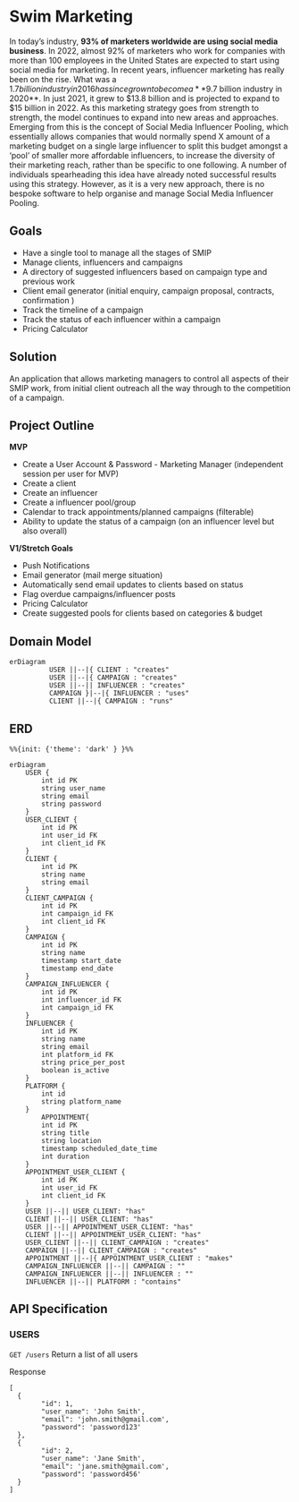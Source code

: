 # Swim Marketing

In today’s industry, **93% of marketers worldwide are using social media business**. In 2022, almost 92% of marketers who work for companies with more than 100 employees in the United States are expected to start using social media for marketing. In recent years, influencer marketing has really been on the rise. What was a $1.7 billion industry in 2016 has since grown to become a **$9.7 billion industry in 2020**. In just 2021, it grew to $13.8 billion and is projected to expand to $15 billion in 2022. As this marketing strategy goes from strength to strength, the model continues to expand into new areas and approaches. Emerging from this is the concept of Social Media Influencer Pooling, which essentially allows companies that would normally spend X amount of a marketing budget on a single large influencer to split this budget amongst a ‘pool’ of smaller more affordable influencers, to increase the diversity of their marketing reach, rather than be specific to one following. A number of individuals spearheading this idea have already noted successful results using this strategy. However, as it is a very new approach, there is no bespoke software to help organise and manage Social Media Influencer Pooling.

## Goals

- Have a single tool to manage all the stages of SMIP
- Manage clients, influencers and campaigns
- A directory of suggested influencers based on campaign type and previous work
- Client email generator (initial enquiry, campaign proposal, contracts, confirmation )
- Track the timeline of a campaign
- Track the status of each influencer within a campaign
- Pricing Calculator

## Solution

An application that allows marketing managers to control all aspects of their SMIP work, from initial client outreach all the way through to the competition of a campaign.

## Project Outline

**MVP**

- Create a User Account & Password - Marketing Manager (independent session per user for MVP)
- Create a client
- Create an influencer
- Create a influencer pool/group
- Calendar to track appointments/planned campaigns (filterable)
- Ability to update the status of a campaign (on an influencer level but also overall)

**V1/Stretch Goals**

- Push Notifications
- Email generator (mail merge situation)
- Automatically send email updates to clients based on status
- Flag overdue campaigns/influencer posts
- Pricing Calculator
- Create suggested pools for clients based on categories & budget

## Domain Model

```mermaid
erDiagram
          USER ||--|{ CLIENT : "creates"
          USER ||--|{ CAMPAIGN : "creates"
          USER ||--|| INFLUENCER : "creates"
          CAMPAIGN }|--|{ INFLUENCER : "uses"
          CLIENT ||--|{ CAMPAIGN : "runs"
```

## ERD

```mermaid
%%{init: {'theme': 'dark' } }%%

erDiagram
    USER {
        int id PK
        string user_name
        string email
        string password
    }
    USER_CLIENT {
        int id PK
        int user_id FK
        int client_id FK
    }
    CLIENT {
        int id PK
        string name
        string email
    }
    CLIENT_CAMPAIGN {
        int id PK
        int campaign_id FK
        int client_id FK
    }
    CAMPAIGN {
        int id PK
        string name
        timestamp start_date
        timestamp end_date
    }
    CAMPAIGN_INFLUENCER {
        int id PK
        int influencer_id FK
        int campaign_id FK
    }
    INFLUENCER {
        int id PK
        string name
        string email
        int platform_id FK
        string price_per_post
        boolean is_active
    }
    PLATFORM {
        int id
        string platform_name
    }
        APPOINTMENT{
        int id PK
        string title
        string location
        timestamp scheduled_date_time
        int duration
    }
    APPOINTMENT_USER_CLIENT {
        int id PK
        int user_id FK
        int client_id FK
    }
    USER ||--|| USER_CLIENT: "has"
    CLIENT ||--|| USER_CLIENT: "has"
    USER ||--|| APPOINTMENT_USER_CLIENT: "has"
    CLIENT ||--|| APPOINTMENT_USER_CLIENT: "has"
    USER_CLIENT ||--|| CLIENT_CAMPAIGN : "creates"
    CAMPAIGN ||--|| CLIENT_CAMPAIGN : "creates"
    APPOINTMENT ||--|{ APPOINTMENT_USER_CLIENT : "makes"
    CAMPAIGN_INFLUENCER ||--|| CAMPAIGN : ""
    CAMPAIGN_INFLUENCER ||--|| INFLUENCER : ""
    INFLUENCER ||--|| PLATFORM : "contains"

```

## API Specification
### USERS
``GET /users`` Return a list of all users

Response
```
[
  {
        "id": 1,
        "user_name": 'John Smith',
        "email": 'john.smith@gmail.com',
        "password": 'password123'
  },
  {
        "id": 2,
        "user_name": 'Jane Smith',
        "email": 'jane.smith@gmail.com',
        "password": 'password456'
  }
]
```
